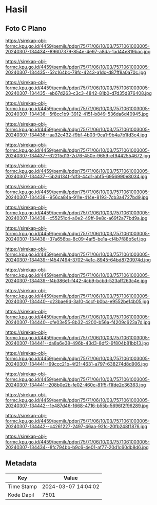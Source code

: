 # Hasil

## Foto C Plano

https://sirekap-obj-formc.kpu.go.id/4459/pemilu/pdpr/75/71/06/10/03/7571061003005-20240307-134434--89607379-854e-4e97-a8da-1ad44e819bac.jpg

https://sirekap-obj-formc.kpu.go.id/4459/pemilu/pdpr/75/71/06/10/03/7571061003005-20240307-134435--52c164bc-78fc-4243-a1dc-d87ff8a0a70c.jpg

https://sirekap-obj-formc.kpu.go.id/4459/pemilu/pdpr/75/71/06/10/03/7571061003005-20240307-134435--eb67d263-c3c3-4842-81b0-d7d35d876408.jpg

https://sirekap-obj-formc.kpu.go.id/4459/pemilu/pdpr/75/71/06/10/03/7571061003005-20240307-134436--5f8cc1b9-3912-4151-b849-536da6d40945.jpg

https://sirekap-obj-formc.kpu.go.id/4459/pemilu/pdpr/75/71/06/10/03/7571061003005-20240307-134436--aa32c432-f9bf-4b03-9ca1-9b4a7b1fd3c4.jpg

https://sirekap-obj-formc.kpu.go.id/4459/pemilu/pdpr/75/71/06/10/03/7571061003005-20240307-134437--62215d13-2d76-450e-9659-ef9442554672.jpg

https://sirekap-obj-formc.kpu.go.id/4459/pemilu/pdpr/75/71/06/10/03/7571061003005-20240307-134437--5b2d134f-fdf3-44d1-abf5-6956990e8034.jpg

https://sirekap-obj-formc.kpu.go.id/4459/pemilu/pdpr/75/71/06/10/03/7571061003005-20240307-134438--956ca84a-911e-414e-8193-7cb3a4727bd9.jpg

https://sirekap-obj-formc.kpu.go.id/4459/pemilu/pdpr/75/71/06/10/03/7571061003005-20240307-134438--c55251c4-a0e2-49ff-9e8c-a69f2a77bd9a.jpg

https://sirekap-obj-formc.kpu.go.id/4459/pemilu/pdpr/75/71/06/10/03/7571061003005-20240307-134438--37a656ba-8c09-4af5-be1a-cf4b7f88b5ef.jpg

https://sirekap-obj-formc.kpu.go.id/4459/pemilu/pdpr/75/71/06/10/03/7571061003005-20240307-134439--f4547494-3702-4e1c-8945-64bd8720974d.jpg

https://sirekap-obj-formc.kpu.go.id/4459/pemilu/pdpr/75/71/06/10/03/7571061003005-20240307-134439--f4b386e1-f442-4cb9-bcbd-523aff263c4e.jpg

https://sirekap-obj-formc.kpu.go.id/4459/pemilu/pdpr/75/71/06/10/03/7571061003005-20240307-134440--c23bae9d-3a10-4ccf-b0ba-e9552be14b05.jpg

https://sirekap-obj-formc.kpu.go.id/4459/pemilu/pdpr/75/71/06/10/03/7571061003005-20240307-134440--cfe03e55-8b32-4200-b56a-f4209c623a7d.jpg

https://sirekap-obj-formc.kpu.go.id/4459/pemilu/pdpr/75/71/06/10/03/7571061003005-20240307-134441--da8a6e38-496b-43d3-8df2-9f804b81bb13.jpg

https://sirekap-obj-formc.kpu.go.id/4459/pemilu/pdpr/75/71/06/10/03/7571061003005-20240307-134441--99ccc21b-4f21-4631-a797-638274d8d906.jpg

https://sirekap-obj-formc.kpu.go.id/4459/pemilu/pdpr/75/71/06/10/03/7571061003005-20240307-134441--208b0e2b-fe02-460c-81f5-f1fde2c36363.jpg

https://sirekap-obj-formc.kpu.go.id/4459/pemilu/pdpr/75/71/06/10/03/7571061003005-20240307-134442--1e487d46-1668-4716-b55b-5696f2f96289.jpg

https://sirekap-obj-formc.kpu.go.id/4459/pemilu/pdpr/75/71/06/10/03/7571061003005-20240307-134442--c4261227-2497-46aa-92fc-20fb248f1876.jpg

https://sirekap-obj-formc.kpu.go.id/4459/pemilu/pdpr/75/71/06/10/03/7571061003005-20240307-134434--8fc794bb-b9c6-4e01-af77-20d1c60db8d6.jpg


## Metadata

| Key        | Value               |
| ---------- | ------------------- |
| Time Stamp | 2024-03-07 14:04:02 |
| Kode Dapil | 7501                |



